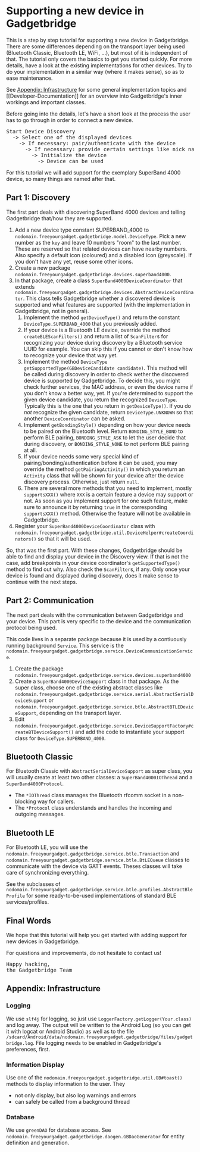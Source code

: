 # Supporting a new device in Gadgetbridge

This is a step by step tutorial for supporting a new device in Gadgetbridge. There are some differences depending on the transport layer being used (Bluetooth Classic, Bluetooth LE, WiFi, ...), but most of it is independent of that. The tutorial only covers the basics to get you started quickly. For more details, have a look at the existing implementations for other devices. Try to do your implementation in a similar way (where it makes sense), so as to ease maintenance.

See [Appendix: Infrastructure](#appendix-infrastructure) for some general implementation topics and [[Developer-Documentation]] for an overview into Gadgetbridge's inner workings and important classes.

Before going into the details, let's have a short look at the process the user has to go through in order to connect a new device.
<pre>
Start Device Discovery
  -> Select one of the displayed devices
    -> If necessary: pair/authenticate with the device
      -> If necessary: provide certain settings like nick name, age, height, ...
        -> Initialize the device
          -> Device can be used
</pre>

For this tutorial we will add support for the exemplary SuperBand 4000 device, so many things are named after that.

## Part 1: Discovery
The first part deals with discovering SuperBand 4000 devices and telling Gadgetbridge that/how they are supported.

1. Add a new device type constant SUPERBAND_4000 to `nodomain.freeyourgadget.gadgetbridge.model.DeviceType`. Pick a new number as the `key` and leave 10 numbers "room" to the last number. These are reserved so that related devices can have nearby numbers.
Also specify a default icon (coloured) and a disabled icon (greyscale). If you don't have any yet, reuse some other icons.
2. Create a new package `nodomain.freeyourgadget.gadgetbridge.devices.superband4000`.
3. In that package, create a class `SuperBand4000DeviceCoordinator` that extends `nodomain.freeyourgadget.gadgetbridge.devices.AbstractDeviceCoordinator`. This class tells Gadgetbridge whether a discovered device is supported and what features are supported (with the implementation in Gadgetbridge, not in general).
    1. Implement the method `getDeviceType()` and return the constant `DeviceType.SUPERBAND_4000` that you previously added.
    2. If your device is a Bluetooth LE device, override the method `createBLEScanFilters()` and return a list of `ScanFilter`s for recognizing your device during discovery by a Bluetooth service UUID for example. You can skip this if you cannot or don't know how to recognize your device that way yet.
    3. Implement the method `DeviceType getSupportedType(GBDeviceCandidate candidate)`. This method will be called during discovery in order to check wether the discovered device is supported by Gadgetbridge. To decide this, you might check further services, the MAC address, or even the device name if you don't know a better way, yet. If you're determined to support the given device candidate, you return the recognized `DeviceType`. Typically this is the one that you return in `getDeviceType()`. If you do *not* recognize the given candidate, return `DeviceType.UNKNOWN` so that another `DeviceCoordinator` can be asked.
    4. Implement `getBondingStyle()` depending on how your device needs to be paired on the Bluetooth level. Return `BONDING_STYLE_BOND` to perform BLE pairing, `BONDING_STYLE_ASK` to let the user decide that during discovery, or `BONDING_STYLE_NONE` to not perform BLE pairing at all.
    5. If your device needs some very special kind of pairing/bonding/authentication before it can be used, you may override the method `getPairingActivity()` in which you return an `Activity` class that will be shown for your device after the device discovery process. Otherwise, just return `null`.
    6. There are several more methods that you need to implement, mostly `supportsXXX()` where `XXX` is a certain feature a device may support or not. As soon as you implement support for one such feature, make sure to announce it by returning `true` in the corresponding `supportsXXX()` method. Otherwise the feature will not be available in Gadgetbridge.
4. Register your `SuperBand4000DeviceCoordinator` class with `nodomain.freeyourgadget.gadgetbridge.util.DeviceHelper#createCoordinators()` so that it will be used.

So, that was the first part. With these changes, Gadgetbridge should be able to find and display your device in the Discovery view. If that is not the case, add breakpoints in your device coordinator's `getSupportedType()` method to find out why. Also check the `ScanFilter`s, if any. Only once your device is found and displayed during discovery, does it make sense to continue with the next steps.

## Part 2: Communication
The next part deals with the communication between Gadgetbridge and your device. This part is very specific to the device and the communication protocol being used.

This code lives in a separate package because it is used by a contiuously running background `Service`. This service is the `nodomain.freeyourgadget.gadgetbridge.service.DeviceCommunicationService`.

1. Create the package `nodomain.freeyourgadget.gadgetbridge.service.devices.superband4000`
2. Create a `SuperBand4000DeviceSupport` class in that package. As the super class, choose one of the existing abstract classes like `nodomain.freeyourgadget.gadgetbridge.service.serial.AbstractSerialDeviceSupport` or `nodomain.freeyourgadget.gadgetbridge.service.btle.AbstractBTLEDeviceSupport`, depending on the transport layer.
3. Edit `nodomain.freeyourgadget.gadgetbridge.service.DeviceSupportFactory#createBTDeviceSupport()` and add the code to instantiate your support class for `DeviceType.SUPERBAND_4000`.

## Bluetooth Classic
For Bluetooth Classic with `AbstractSerialDeviceSupport` as super class, you will usually create at least two other classes: a `SuperBand4000IOThread` and a `SuperBand4000Protocol`.

* The `*IOThread` class manages the Bluetooth rfcomm socket in a non-blocking way for callers.
* The `*Protocol` class understands and handles the incoming and outgoing messages.

## Bluetooth LE
For Bluetooth LE, you will use the `nodomain.freeyourgadget.gadgetbridge.service.btle.Transaction` and `nodomain.freeyourgadget.gadgetbridge.service.btle.BtLEQueue` classes to communicate with the device via GATT events. Theses classes will take care of synchronizing everything.

See the subclasses of `nodomain.freeyourgadget.gadgetbridge.service.btle.profiles.AbstractBleProfile` for some ready-to-be-used implementations of standard BLE services/profiles.

## Final Words
We hope that this tutorial will help you get started with adding support for new devices in Gadgetbridge.

For questions and improvements, do not hesitate to contact us!

<pre>
Happy hacking,
the Gadgetbridge Team
</pre>

## Appendix: Infrastructure
### Logging
We use `slf4j` for logging, so just use `LoggerFactory.getLogger(Your.class)` and log away. The output will be written to the Android Log (so you can get it with logcat or Android Studio) as well as to the file `/sdcard/Android/data/nodomain.freeyourgadget.gadgetbridge/files/gadgetbridge.log`. File logging needs to be enabled in Gadgetbridge's preferences, first.

### Information Display
Use one of the `nodomain.freeyourgadget.gadgetbridge.util.GB#toast()` methods to display information to the user. They

- not only display, but also log warnings and errors
- can safely be called from a background thread

### Database
We use `greenDAO` for database access. See `nodomain.freeyourgadget.gadgetbridge.daogen.GBDaoGenerator` for entity definition and generation.
